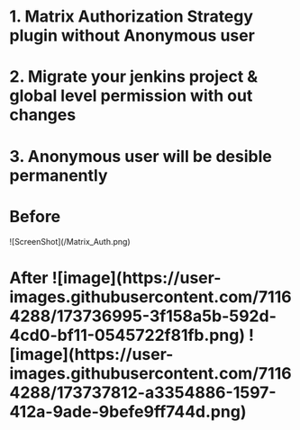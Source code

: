 <h1>1. Matrix Authorization Strategy plugin without Anonymous user</h1>
<h1>2. Migrate your jenkins project & global level permission with out changes</h1>
<h1>3. Anonymous user will be desible permanently</h1>
<h1> Before </h1>
![ScreenShot](/Matrix_Auth.png)

<h1> After
 ![image](https://user-images.githubusercontent.com/71164288/173736995-3f158a5b-592d-4cd0-bf11-0545722f81fb.png)
 ![image](https://user-images.githubusercontent.com/71164288/173737812-a3354886-1597-412a-9ade-9befe9ff744d.png)

 
</h1>


